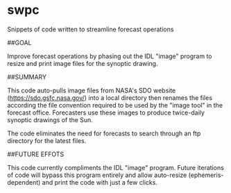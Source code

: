 # swpc
Snippets of code written to streamline forecast operations

##GOAL

Improve forecast operations by phasing out the IDL "image" program to resize and print image files for the synoptic drawing.

##SUMMARY

This code auto-pulls image files from NASA's SDO website (https://sdo.gsfc.nasa.gov/) into a local directory then renames the files according the file convention required to be used by the "image tool" in the forecast office. Forecasters use these images to produce twice-daily synoptic drawings of the Sun. 

The code eliminates the need for forecasts to search through an ftp directory for the latest files. 

##FUTURE EFFOTS

This code currently compliments the IDL "image" program. Future iterations of code will bypass this program entirely and allow auto-resize (ephemeris-dependent) and print the code with just a few clicks. 
